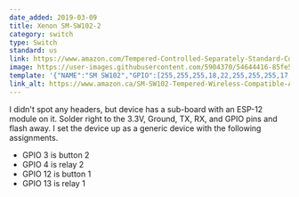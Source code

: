 ```yaml
---
date_added: 2019-03-09
title: Xenon SM-SW102-2
category: switch
type: Switch
standard: us
link: https://www.amazon.com/Tempered-Controlled-Separately-Standard-Compatible/dp/B0719Q5G5B
image: https://user-images.githubusercontent.com/5904370/54644416-85fe5480-4a99-11e9-8f0a-ece4a8640e45.png
template: '{"NAME":"SM SW102","GPIO":[255,255,255,18,22,255,255,255,17,21,255,255,255],"FLAG":0,"BASE":18}' 
link_alt: https://www.amazon.ca/SM-SW102-Tempered-Wireless-Compatible-Assistant/dp/B07KFVYMPT
---
```

I didn't spot any headers, but device has a sub-board with an ESP-12 module on it. Solder right to the 3.3V, Ground, TX, RX, and GPIO pins and flash away. I set the device up as a generic device with the following assignments. 

* GPIO 3 is button 2
* GPIO 4 is relay 2
* GPIO 12 is button 1 
* GPIO 13 is relay 1
